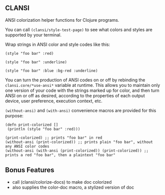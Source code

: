 CLANSI
------

ANSI colorization helper functions for Clojure programs.

You can call `(clansi/style-test-page)` to see what colors and styles are supported
by your terminal.

Wrap strings in ANSI color and style codes like this:

    (style "foo bar" :red)

    (style "foo bar" :underline)

    (style "foo bar" :blue :bg-red :underline)


You can turn the production of ANSI codes on or off by rebinding the
`clansi.core/*use-ansi*` variable at runtime. This allows you to
maintain only one version of your code with the strings marked up for
color, and then turn ANSI on or off as desired, according to the
properties of each output device, user preference, execution context,
etc.

`(without-ansi)` and `(with-ansi)` convenience macros are provided for
this purpose:

    (defn print-colorized [] 
     (println (style "foo bar" :red)))

    (print-colorized) ;; prints "foo bar" in red
    (without-ansi (print-colorized)) ;; prints plain "foo bar", without any ANSI color codes
    (without-ansi (with-ansi (print-colorized)) (print-colorized)) ;; prints a red "foo bar", then a plaintext "foo bar"


Bonus Features
---------------

* call (clansi/colorize-docs) to make doc colorized
* also supplies the color-doc macro, a stylized version of doc

